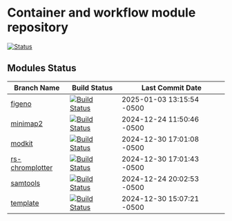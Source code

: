 # Container and workflow module repository

[![Status](https://github.com/bwbioinfo/modules/actions/workflows/update-main.yml/badge.svg)](https://github.com/bwbioinfo/modules/actions/workflows/update-main.yml)
## Modules Status

| Branch Name | Build Status | Last Commit Date |
|-------------|--------------|-------------------|
| [figeno](https://github.com/bwbioinfo/modules/tree/figeno) | [![Build Status](https://github.com/bwbioinfo/modules/actions/workflows/build-and-push.yml/badge.svg?branch=figeno)](https://github.com/bwbioinfo/modules/actions/workflows/build-and-push.yml?query=branch%3Afigeno) | 2025-01-03 13:15:54 -0500 |
| [minimap2](https://github.com/bwbioinfo/modules/tree/minimap2) | [![Build Status](https://github.com/bwbioinfo/modules/actions/workflows/build-and-push.yml/badge.svg?branch=minimap2)](https://github.com/bwbioinfo/modules/actions/workflows/build-and-push.yml?query=branch%3Aminimap2) | 2024-12-24 11:50:46 -0500 |
| [modkit](https://github.com/bwbioinfo/modules/tree/modkit) | [![Build Status](https://github.com/bwbioinfo/modules/actions/workflows/build-and-push.yml/badge.svg?branch=modkit)](https://github.com/bwbioinfo/modules/actions/workflows/build-and-push.yml?query=branch%3Amodkit) | 2024-12-30 17:01:08 -0500 |
| [rs-chromplotter](https://github.com/bwbioinfo/modules/tree/rs-chromplotter) | [![Build Status](https://github.com/bwbioinfo/modules/actions/workflows/build-and-push.yml/badge.svg?branch=rs-chromplotter)](https://github.com/bwbioinfo/modules/actions/workflows/build-and-push.yml?query=branch%3Ars-chromplotter) | 2024-12-30 17:01:43 -0500 |
| [samtools](https://github.com/bwbioinfo/modules/tree/samtools) | [![Build Status](https://github.com/bwbioinfo/modules/actions/workflows/build-and-push.yml/badge.svg?branch=samtools)](https://github.com/bwbioinfo/modules/actions/workflows/build-and-push.yml?query=branch%3Asamtools) | 2024-12-24 20:02:53 -0500 |
| [template](https://github.com/bwbioinfo/modules/tree/template) | [![Build Status](https://github.com/bwbioinfo/modules/actions/workflows/build-and-push.yml/badge.svg?branch=template)](https://github.com/bwbioinfo/modules/actions/workflows/build-and-push.yml?query=branch%3Atemplate) | 2024-12-30 15:07:21 -0500 |
